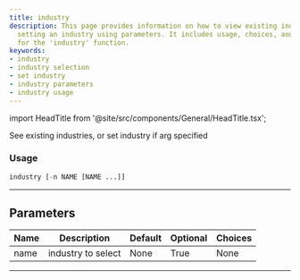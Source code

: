 ```yaml
---
title: industry
description: This page provides information on how to view existing industries or
  setting an industry using parameters. It includes usage, choices, and optional settings
  for the 'industry' function.
keywords:
- industry
- industry selection
- set industry
- industry parameters
- industry usage
---
```


import HeadTitle from '@site/src/components/General/HeadTitle.tsx';

<HeadTitle title="stocks/sia/industry - Reference | OpenBB Terminal Docs" />

See existing industries, or set industry if arg specified

### Usage

```python
industry [-n NAME [NAME ...]]
```

---

## Parameters

| Name | Description | Default | Optional | Choices |
| ---- | ----------- | ------- | -------- | ------- |
| name | industry to select | None | True | None |

---
